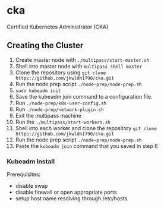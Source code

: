 # cka
Certified Kubernetes Administrator (CKA)

## Creating the Cluster
1. Create master node with `./multipass/start-master.sh`
2. Shell into master node with `multipass shell master`
3. Clone the repository using `git clone https://github.com/jkwldn1790/cka.git`
4. Run the node prep script `./node-prep/node-prep.sh`
5. `sudo kubeadm init`
6. Save the kubeadm join command to a configuration file.
7. Run `./node-prep/k8s-user-config.sh`
8. Run `./node-prep/network-plugin.sh`
9. Exit the multipass machine
10. Run the `./multipass/start-workers.sh`
11. Shell into each worker and clone the repository `git clone https://github.com/jkwldn1790/cka.git`
12. Run the node prep script `./node-prep/node-prep.sh`
13. Paste the `kubeadm join` command that you saved in step 6

### Kubeadm Install
Prerequisites:
- disable swap
- disable firewall or open appropriate ports
- setup host name resolving through /etc/hosts
